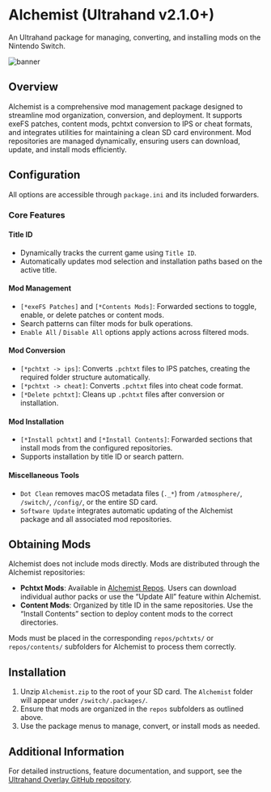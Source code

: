 # Alchemist (Ultrahand v2.1.0+)
An Ultrahand package for managing, converting, and installing mods on the Nintendo Switch.

![banner](.pics/banner.png)

## Overview

Alchemist is a comprehensive mod management package designed to streamline mod organization, conversion, and deployment. It supports exeFS patches, content mods, pchtxt conversion to IPS or cheat formats, and integrates utilities for maintaining a clean SD card environment. Mod repositories are managed dynamically, ensuring users can download, update, and install mods efficiently.

## Configuration

All options are accessible through `package.ini` and its included forwarders.

### Core Features

#### Title ID
- Dynamically tracks the current game using `Title ID`.  
- Automatically updates mod selection and installation paths based on the active title.

#### Mod Management
- `[*exeFS Patches]` and `[*Contents Mods]`: Forwarded sections to toggle, enable, or delete patches or content mods.  
- Search patterns can filter mods for bulk operations.  
- `Enable All` / `Disable All` options apply actions across filtered mods.

#### Mod Conversion
- `[*pchtxt -> ips]`: Converts `.pchtxt` files to IPS patches, creating the required folder structure automatically.  
- `[*pchtxt -> cheat]`: Converts `.pchtxt` files into cheat code format.  
- `[*Delete pchtxt]`: Cleans up `.pchtxt` files after conversion or installation.

#### Mod Installation
- `[*Install pchtxt]` and `[*Install Contents]`: Forwarded sections that install mods from the configured repositories.  
- Supports installation by title ID or search pattern.

#### Miscellaneous Tools
- `Dot Clean` removes macOS metadata files (`._*`) from `/atmosphere/`, `/switch/`, `/config/`, or the entire SD card.  
- `Software Update` integrates automatic updating of the Alchemist package and all associated mod repositories.

## Obtaining Mods

Alchemist does not include mods directly. Mods are distributed through the Alchemist repositories:

- **Pchtxt Mods**: Available in [Alchemist Repos](https://github.com/ppkantorski/Alchemist-Repos). Users can download individual author packs or use the “Update All” feature within Alchemist.  
- **Content Mods**: Organized by title ID in the same repositories. Use the “Install Contents” section to deploy content mods to the correct directories.

Mods must be placed in the corresponding `repos/pchtxts/` or `repos/contents/` subfolders for Alchemist to process them correctly.

## Installation

1. Unzip `Alchemist.zip` to the root of your SD card. The `Alchemist` folder will appear under `/switch/.packages/`.  
2. Ensure that mods are organized in the `repos` subfolders as outlined above.  
3. Use the package menus to manage, convert, or install mods as needed.

## Additional Information

For detailed instructions, feature documentation, and support, see the [Ultrahand Overlay GitHub repository](https://github.com/ppkantorski/Ultrahand-Overlay).
